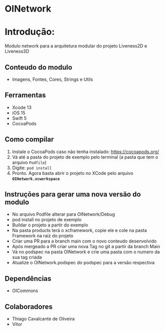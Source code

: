 # OINetwork

# Introdução: 

Modulo network para a arquitetura modular do projeto Liveness2D e Liveness3D   

## Conteudo do modulo

- Imagens, Fontes, Cores, Strings e Utils

## Ferramentas

- Xcode 13
- iOS 15
- Swift 5
- CocoaPods

## Como compilar

1. Instale o CocoaPods caso não tenha instalado: https://cocoapods.org/
2. Vá até a pasta do projeto de exemplo pelo terminal (a pasta que tem o arquivo `Podfile`)
3. Digite: `pod install`
4. Pronto. Agora basta abrir o projeto no XCode pelo arquivo **`OINetwork.xcworkspace`**

## Instruçōes para gerar uma nova versão do modulo
- No arquivo Podfile alterar para OINetwork/Debug
- pod install no projeto de exemplo
- Buildar o projeto a partir do exemplo
- Na pasta products terá o xcframework, copie ele e cole na pasta Framework na raiz do projeto
- Criar uma PR para a branch main com o novo conteudo desenvolvido
- Após mergeado a PR criar uma nova Tag no git a partir da branch Main
- Vá no podspec na pasta OINetwork e crie uma pasta com o numero da sua tag criada
- Atualize o OINetwork.podspec do podspec para a versão respectiva

## Dependências
 - OICommons
 
 ## Colaboradores
 - Thiago Cavalcante de Oliveira
 - Vitor
